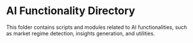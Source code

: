 # AI Functionality Directory

This folder contains scripts and modules related to AI functionalities, such as market regime detection, insights generation, and utilities.

